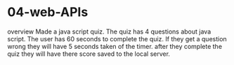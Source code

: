 # 04-web-APIs
overview 
Made a java script quiz.
The quiz has 4 questions about java script.
The user has 60 seconds to complete the quiz.
If they get a question wrong they will have 5 seconds taken of the timer. 
after they complete the quiz they will have there score saved to the local server.
